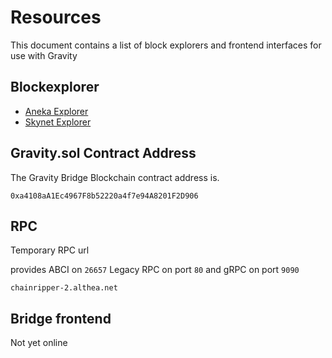 # Resources

This document contains a list of block explorers and frontend interfaces for use with Gravity

## Blockexplorer

- [Aneka Explorer](https://gravity.testnet.aneka.io/)
- [Skynet Explorer](https://gravity-bridge.skynetexplorers.com/)

## Gravity.sol Contract Address

The Gravity Bridge Blockchain contract address is.

```text
0xa4108aA1Ec4967F8b52220a4f7e94A8201F2D906
```

## RPC

Temporary RPC url

provides ABCI on `26657` Legacy RPC on port `80` and gRPC on port `9090`

```text
chainripper-2.althea.net
```

## Bridge frontend

Not yet online
